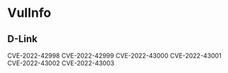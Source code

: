# VulInfo
## D-Link
CVE-2022-42998
CVE-2022-42999
CVE-2022-43000
CVE-2022-43001
CVE-2022-43002
CVE-2022-43003
